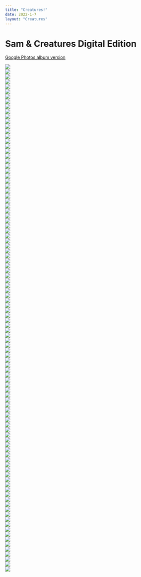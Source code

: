 ```yaml
---
title: "Creatures!"
date: 2022-1-7
layout: "Creatures"
---
```


# Sam & Creatures Digital Edition

[Google Photos album version](https://bit.ly/samcreatures)

<div class="photos grid">

<div class='grid-img'>
	<img src='./img/Creature1.jpeg'/>
</div>
<div class='grid-img'>
	<img src='./img/Creature2.jpeg'/>
</div>
<div class='grid-img'>
	<img src='./img/Creature3.jpeg'/>
</div>
<div class='grid-img'>
	<img src='./img/Creature4.jpeg'/>
</div>
<div class='grid-img'>
	<img src='./img/Creature5.jpeg'/>
</div>
<div class='grid-img'>
	<img src='./img/Creature6.jpeg'/>
</div>
<div class='grid-img'>
	<img src='./img/Creature7.jpeg'/>
</div>
<div class='grid-img'>
	<img src='./img/Creature8.jpeg'/>
</div>
<div class='grid-img'>
	<img src='./img/Creature9.jpeg'/>
</div>
<div class='grid-img'>
	<img src='./img/Creature10.jpeg'/>
</div>
<div class='grid-img'>
	<img src='./img/Creature11.jpeg'/>
</div>
<div class='grid-img'>
	<img src='./img/Creature12.jpeg'/>
</div>
<div class='grid-img'>
	<img src='./img/Creature13.jpeg'/>
</div>
<div class='grid-img'>
	<img src='./img/Creature14.jpeg'/>
</div>
<div class='grid-img'>
	<img src='./img/Creature15.jpeg'/>
</div>
<div class='grid-img'>
	<img src='./img/Creature16.jpeg'/>
</div>
<div class='grid-img'>
	<img src='./img/Creature17.jpeg'/>
</div>
<div class='grid-img'>
	<img src='./img/Creature18.jpeg'/>
</div>
<div class='grid-img'>
	<img src='./img/Creature19.jpeg'/>
</div>
<div class='grid-img'>
	<img src='./img/Creature20.jpeg'/>
</div>
<div class='grid-img'>
	<img src='./img/Creature21.jpeg'/>
</div>
<div class='grid-img'>
	<img src='./img/Creature22.jpeg'/>
</div>
<div class='grid-img'>
	<img src='./img/Creature23.jpeg'/>
</div>
<div class='grid-img'>
	<img src='./img/Creature24.jpeg'/>
</div>
<div class='grid-img'>
	<img src='./img/Creature25.jpeg'/>
</div>
<div class='grid-img'>
	<img src='./img/Creature26.jpeg'/>
</div>
<div class='grid-img'>
	<img src='./img/Creature27.jpeg'/>
</div>
<div class='grid-img'>
	<img src='./img/Creature28.jpeg'/>
</div>
<div class='grid-img'>
	<img src='./img/Creature29.jpeg'/>
</div>
<div class='grid-img'>
	<img src='./img/Creature30.jpeg'/>
</div>
<div class='grid-img'>
	<img src='./img/Creature31.jpeg'/>
</div>
<div class='grid-img'>
	<img src='./img/Creature32.jpeg'/>
</div>
<div class='grid-img'>
	<img src='./img/Creature33.jpeg'/>
</div>
<div class='grid-img'>
	<img src='./img/Creature34.jpeg'/>
</div>
<div class='grid-img'>
	<img src='./img/Creature35.jpeg'/>
</div>
<div class='grid-img'>
	<img src='./img/Creature36.jpeg'/>
</div>
<div class='grid-img'>
	<img src='./img/Creature37.jpeg'/>
</div>
<div class='grid-img'>
	<img src='./img/Creature38.jpeg'/>
</div>
<div class='grid-img'>
	<img src='./img/Creature39.jpeg'/>
</div>
<div class='grid-img'>
	<img src='./img/Creature40.jpeg'/>
</div>
<div class='grid-img'>
	<img src='./img/Creature41.jpeg'/>
</div>
<div class='grid-img'>
	<img src='./img/Creature42.jpeg'/>
</div>
<div class='grid-img'>
	<img src='./img/Creature43.jpeg'/>
</div>
<div class='grid-img'>
	<img src='./img/Creature44.jpeg'/>
</div>
<div class='grid-img'>
	<img src='./img/Creature45.jpeg'/>
</div>
<div class='grid-img'>
	<img src='./img/Creature46.jpeg'/>
</div>
<div class='grid-img'>
	<img src='./img/Creature47.jpeg'/>
</div>
<div class='grid-img'>
	<img src='./img/Creature48.jpeg'/>
</div>
<div class='grid-img'>
	<img src='./img/Creature49.jpeg'/>
</div>
<div class='grid-img'>
	<img src='./img/Creature50.jpeg'/>
</div>
<div class='grid-img'>
	<img src='./img/Creature51.jpeg'/>
</div>
<div class='grid-img'>
	<img src='./img/Creature52.jpeg'/>
</div>
<div class='grid-img'>
	<img src='./img/Creature53.jpeg'/>
</div>
<div class='grid-img'>
	<img src='./img/Creature54.jpeg'/>
</div>
<div class='grid-img'>
	<img src='./img/Creature55.jpeg'/>
</div>
<div class='grid-img'>
	<img src='./img/Creature56.jpeg'/>
</div>
<div class='grid-img'>
	<img src='./img/Creature57.jpeg'/>
</div>
<div class='grid-img'>
	<img src='./img/Creature58.jpeg'/>
</div>
<div class='grid-img'>
	<img src='./img/Creature59.jpeg'/>
</div>
<div class='grid-img'>
	<img src='./img/Creature60.jpeg'/>
</div>
<div class='grid-img'>
	<img src='./img/Creature61.jpeg'/>
</div>
<div class='grid-img'>
	<img src='./img/Creature62.jpeg'/>
</div>
<div class='grid-img'>
	<img src='./img/Creature63.jpeg'/>
</div>
<div class='grid-img'>
	<img src='./img/Creature64.jpeg'/>
</div>
<div class='grid-img'>
	<img src='./img/Creature65.jpeg'/>
</div>
<div class='grid-img'>
	<img src='./img/Creature66.jpeg'/>
</div>
<div class='grid-img'>
	<img src='./img/Creature67.jpeg'/>
</div>
<div class='grid-img'>
	<img src='./img/Creature68.jpeg'/>
</div>
<div class='grid-img'>
	<img src='./img/Creature69.jpeg'/>
</div>
<div class='grid-img'>
	<img src='./img/Creature70.jpeg'/>
</div>
<div class='grid-img'>
	<img src='./img/Creature71.jpeg'/>
</div>
<div class='grid-img'>
	<img src='./img/Creature72.jpeg'/>
</div>
<div class='grid-img'>
	<img src='./img/Creature73.jpeg'/>
</div>
<div class='grid-img'>
	<img src='./img/Creature74.jpeg'/>
</div>
<div class='grid-img'>
	<img src='./img/Creature75.jpeg'/>
</div>
<div class='grid-img'>
	<img src='./img/Creature76.jpeg'/>
</div>
<div class='grid-img'>
	<img src='./img/Creature77.jpeg'/>
</div>
<div class='grid-img'>
	<img src='./img/Creature78.jpeg'/>
</div>
<div class='grid-img'>
	<img src='./img/Creature79.jpeg'/>
</div>
<div class='grid-img'>
	<img src='./img/Creature80.jpeg'/>
</div>
<div class='grid-img'>
	<img src='./img/Creature81.jpeg'/>
</div>
<div class='grid-img'>
	<img src='./img/Creature82.jpeg'/>
</div>
<div class='grid-img'>
	<img src='./img/Creature83.jpeg'/>
</div>
<div class='grid-img'>
	<img src='./img/Creature84.jpeg'/>
</div>
<div class='grid-img'>
	<img src='./img/Creature85.jpeg'/>
</div>
<div class='grid-img'>
	<img src='./img/Creature86.jpeg'/>
</div>
<div class='grid-img'>
	<img src='./img/Creature87.jpeg'/>
</div>
<div class='grid-img'>
	<img src='./img/Creature88.jpeg'/>
</div>
<div class='grid-img'>
	<img src='./img/Creature89.jpeg'/>
</div>
<div class='grid-img'>
	<img src='./img/Creature90.jpeg'/>
</div>
<div class='grid-img'>
	<img src='./img/Creature91.jpeg'/>
</div>
<div class='grid-img'>
	<img src='./img/Creature92.jpeg'/>
</div>
<div class='grid-img'>
	<img src='./img/Creature93.jpeg'/>
</div>
<div class='grid-img'>
	<img src='./img/Creature94.jpeg'/>
</div>
<div class='grid-img'>
	<img src='./img/Creature95.jpeg'/>
</div>
<div class='grid-img'>
	<img src='./img/Creature96.jpeg'/>
</div>
<div class='grid-img'>
	<img src='./img/Creature97.jpeg'/>
</div>
<div class='grid-img'>
	<img src='./img/Creature98.jpeg'/>
</div>
<div class='grid-img'>
	<img src='./img/Creature99.jpeg'/>
</div>
<div class='grid-img'>
	<img src='./img/Creature100.jpeg'/>
</div>
<div class='grid-img'>
	<img src='./img/Creature101.jpeg'/>
</div>
<div class='grid-img'>
	<img src='./img/Creature102.jpeg'/>
</div>

</div>
